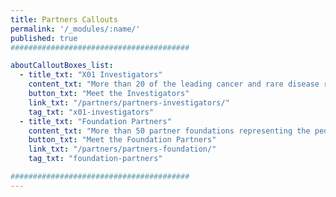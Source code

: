 ```yaml
---
title: Partners Callouts
permalink: '/_modules/:name/'
published: true
########################################

aboutCalloutBoxes_list:
  - title_txt: "X01 Investigators"
    content_txt: "More than 20 of the leading cancer and rare disease researchers are working together to accelerate cures for children."
    button_txt: "Meet the Investigators"
    link_txt: "/partners/partners-investigators/"
    tag_txt: "x01-investigators"
  - title_txt: "Foundation Partners"
    content_txt: "More than 50 partner foundations representing the pediatric cancer and structural birth defect communities are supporting the Kids First Data Resource Center on behalf of pediatric patients."
    button_txt: "Meet the Foundation Partners"
    link_txt: "/partners/partners-foundation/"
    tag_txt: "foundation-partners"

########################################
---
```

